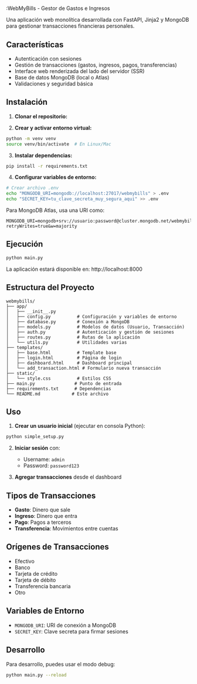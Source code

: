 #
:WebMyBills - Gestor de Gastos e Ingresos

Una aplicación web monolítica desarrollada con FastAPI, Jinja2 y MongoDB para gestionar transacciones financieras personales.

## Características

- Autenticación con sesiones
- Gestión de transacciones (gastos, ingresos, pagos, transferencias)
- Interface web renderizada del lado del servidor (SSR)
- Base de datos MongoDB (local o Atlas)
- Validaciones y seguridad básica

## Instalación

1. **Clonar el repositorio:**

2. **Crear y activar entorno virtual:**
```bash
python -m venv venv
source venv/bin/activate  # En Linux/Mac
```

3. **Instalar dependencias:**
```bash
pip install -r requirements.txt
```

4. **Configurar variables de entorno:**
```bash
# Crear archivo .env
echo "MONGODB_URI=mongodb://localhost:27017/webmybills" > .env
echo "SECRET_KEY=tu_clave_secreta_muy_segura_aqui" >> .env
```

Para MongoDB Atlas, usa una URI como:
```
MONGODB_URI=mongodb+srv://usuario:password@cluster.mongodb.net/webmybills?retryWrites=true&w=majority
```

## Ejecución

```bash
python main.py
```

La aplicación estará disponible en: http://localhost:8000

## Estructura del Proyecto

```
webmybills/
├── app/
│   ├── __init__.py
│   ├── config.py          # Configuración y variables de entorno
│   ├── database.py        # Conexión a MongoDB
│   ├── models.py          # Modelos de datos (Usuario, Transacción)
│   ├── auth.py            # Autenticación y gestión de sesiones
│   ├── routes.py          # Rutas de la aplicación
│   └── utils.py           # Utilidades varias
├── templates/
│   ├── base.html          # Template base
│   ├── login.html         # Página de login
│   ├── dashboard.html     # Dashboard principal
│   └── add_transaction.html # Formulario nueva transacción
├── static/
│   └── style.css          # Estilos CSS
├── main.py               # Punto de entrada
├── requirements.txt      # Dependencias
└── README.md            # Este archivo
```

## Uso

1. **Crear un usuario inicial** (ejecutar en consola Python):
```python
python simple_setup.py
```

2. **Iniciar sesión** con:
   - Username: `admin`
   - Password: `password123`

3. **Agregar transacciones** desde el dashboard

## Tipos de Transacciones

- **Gasto**: Dinero que sale
- **Ingreso**: Dinero que entra  
- **Pago**: Pagos a terceros
- **Transferencia**: Movimientos entre cuentas

## Orígenes de Transacciones

- Efectivo
- Banco
- Tarjeta de crédito
- Tarjeta de débito
- Transferencia bancaria
- Otro

## Variables de Entorno

- `MONGODB_URI`: URI de conexión a MongoDB
- `SECRET_KEY`: Clave secreta para firmar sesiones

## Desarrollo

Para desarrollo, puedes usar el modo debug:
```bash
python main.py --reload
```
